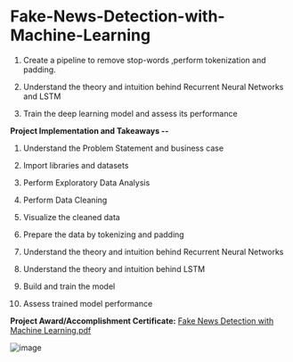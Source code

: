 # Fake-News-Detection-with-Machine-Learning

1. Create a pipeline to remove stop-words ,perform tokenization and padding.

2. Understand the theory and intuition behind Recurrent Neural Networks and LSTM

3. Train the deep learning model and assess its performance 


**Project Implementation and Takeaways --**

1. Understand the Problem Statement and business case 

2. Import libraries and datasets

3. Perform Exploratory Data Analysis

4. Perform Data Cleaning

5. Visualize the cleaned data

6. Prepare the data by tokenizing and padding

7. Understand the theory and intuition behind Recurrent Neural Networks

8. Understand the theory and intuition behind LSTM

9. Build and train the model

10. Assess trained model performance



**Project Award/Accomplishment Certificate:** 
[Fake News Detection with Machine Learning.pdf](https://github.com/Pikachu0405/Fake-News-Detection-with-Machine-Learning/files/7634297/Fake.News.Detection.with.Machine.Learning.pdf)

![image](https://user-images.githubusercontent.com/93926742/144245155-020557a8-ed6f-4bd6-8212-eb1cd4f890c5.png)

